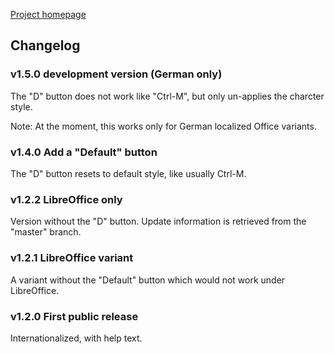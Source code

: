 [Project homepage](index)

## Changelog

### v1.5.0 development version (German only)

The "D" button does not work like "Ctrl-M", but only un-applies the
charcter style.

Note: At the moment, this works only for German localized Office variants.


### v1.4.0 Add a "Default" button

The "D" button resets to default style, like usually Ctrl-M. 


### v1.2.2 LibreOffice only

Version without the "D" button. Update information is retrieved from the
"master" branch.


### v1.2.1 LibreOffice variant
A variant without the "Default" button which would not work under
LibreOffice.


### v1.2.0 First public release

Internationalized, with help text.